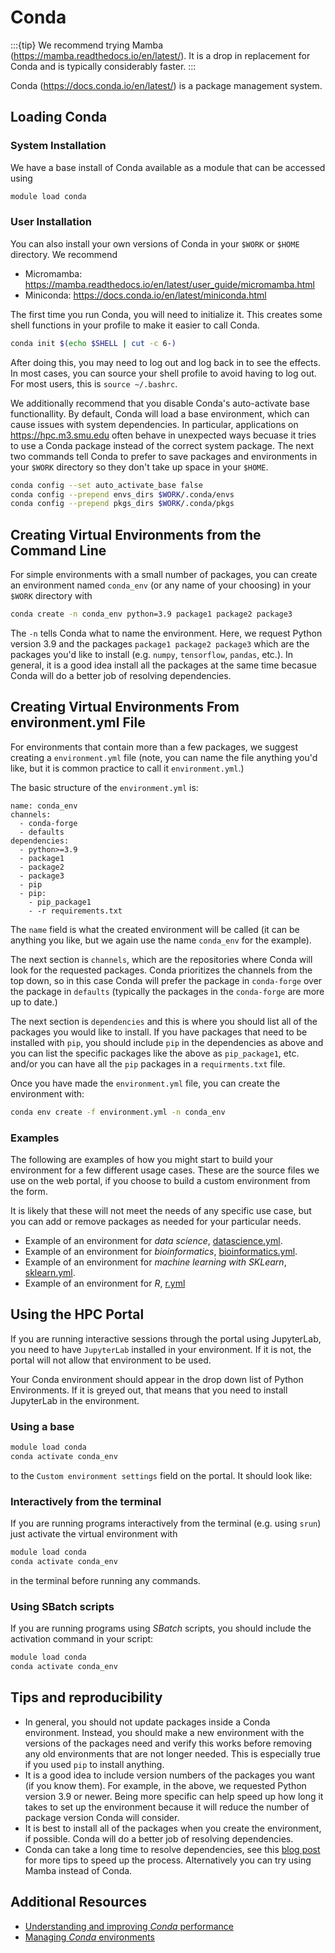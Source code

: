 # Conda

:::{tip}
We recommend trying Mamba (<https://mamba.readthedocs.io/en/latest/>).
It is a drop in replacement for Conda and is typically considerably faster.
:::

Conda (<https://docs.conda.io/en/latest/>) is a package management system.

## Loading Conda

### System Installation

We have a base install of Conda available as a module that can be accessed using

```bash
module load conda
```

### User Installation

You can also install your own versions of Conda in your `$WORK` or `$HOME` directory.
We recommend 

- Micromamba: <https://mamba.readthedocs.io/en/latest/user_guide/micromamba.html>
- Miniconda: <https://docs.conda.io/en/latest/miniconda.html>

The first time you run Conda, you will need to initialize it.
This creates some shell functions in your profile to make it easier to call Conda.

```bash
conda init $(echo $SHELL | cut -c 6-)
```

After doing this, you may need to log out and log back in to see the effects.
In most cases, you can source your shell profile to avoid having to log out.
For most users, this is `source ~/.bashrc`.

We additionally recommend that you disable Conda's auto-activate base
functionallity. By default, Conda will load a base environment, which can cause
issues with system dependencies. In particular, applications on
<https://hpc.m3.smu.edu> often behave in unexpected ways becuase it tries to
use a Conda package instead of the correct system package.
The next two commands tell Conda to prefer to save packages and environments
in your `$WORK` directory so they don't take up space in your `$HOME`.

```bash
conda config --set auto_activate_base false
conda config --prepend envs_dirs $WORK/.conda/envs
conda config --prepend pkgs_dirs $WORK/.conda/pkgs
```

## Creating Virtual Environments from the Command Line

For simple environments with a small number of packages, you can create an
environment named `conda_env` (or any name of your choosing) in your `$WORK`
directory with

```bash
conda create -n conda_env python=3.9 package1 package2 package3
```

The `-n` tells Conda what to name the environment. Here, we request Python
version 3.9 and the packages `package1 package2 package3` which are the
packages you'd like to install (e.g. `numpy`, `tensorflow`, `pandas`, etc.). In
general, it is a good idea install all the packages at the same time becasue
Conda will do a better job of resolving dependencies.

## Creating Virtual Environments From environment.yml File

For environments that contain more than a few packages, we suggest creating a
`environment.yml` file (note, you can name the file anything you'd like, but it
is common practice to call it `environment.yml`.)

The basic structure of the `environment.yml` is:

```text
name: conda_env
channels:
  - conda-forge
  - defaults
dependencies:
  - python>=3.9
  - package1
  - package2
  - package3
  - pip
  - pip:
    - pip_package1
    - -r requirements.txt
```

The `name` field is what the created environment will be called (it can be
anything you like, but we again use the name `conda_env` for the example).

The next section is `channels`, which are the repositories where Conda will
look for the requested packages. Conda prioritizes the channels from the top
down, so in this case Conda will prefer the package in `conda-forge` over the
package in `defaults` (typically the packages in the `conda-forge` are more up
to date.)

The next section is `dependencies` and this is where you should list all of the
packages you would like to install. If you have packages that need to be
installed with `pip`, you should include `pip` in the dependencies as above and
you can list the specific packages like the above as `pip_package1`, etc.
and/or you can have all the `pip` packages in a `requirments.txt` file.

Once you have made the `environment.yml` file, you can create the environment
with:

```bash
conda env create -f environment.yml -n conda_env
```

### Examples

The following are examples of how you might start to build your environment
for a few different usage cases. These are the source files we use on 
the web portal, if you choose to build a custom environment from the form.

It is likely that these will not meet the needs of any specific use case,
but you can add or remove packages as needed for your particular needs.

- Example of an environment for *data science*, [datascience.yml](datascience.yml).
- Example of an environment for *bioinformatics*, [bioinformatics.yml](bioinformatics.yml).
- Example of an environment for *machine learning with SKLearn*, [sklearn.yml](sklearn.yml).
- Example of an environment for *R*, [r.yml](r.yml)

## Using the HPC Portal

If you are running interactive sessions through the portal using JupyterLab,
you need to have `JupyterLab` installed in your environment. If it is not, the
portal will not allow that environment to be used.

Your Conda environment should appear in the drop down list of Python
Environments. If it is greyed out, that means that you need to install
JupyterLab in the environment.

### Using a base

```bash
module load conda
conda activate conda_env
```

to the ```Custom environment settings``` field on the portal. It should look
like:

### Interactively from the terminal

If you are running programs interactively from the terminal (e.g. using
```srun```) just activate the virtual environment with

```bash
module load conda
conda activate conda_env
```

in the terminal before running any commands.

### Using SBatch scripts

If you are running programs using _SBatch_ scripts, you should include the
activation command in your script:

```bash
module load conda
conda activate conda_env
```

## Tips and reproducibility

- In general, you should not update packages inside a Conda environment.
  Instead, you should make a new environment with the versions of the packages
  need and verify this works before removing any old environments that are not
  longer needed. This is especially true if you used `pip` to install anything.
- It is a good idea to include version numbers of the packages you want (if you
  know them). For example, in the above, we requested Python version 3.9 or
  newer. Being more specific can help speed up how long it takes to set up the
  environment because it will reduce the number of package version Conda will
  consider.
- It is best to install all of the packages when you create the environment, if
  possible. Conda will do a better job of resolving dependencies.
- Conda can take a long time to resolve dependencies, see this [blog
  post](https://www.anaconda.com/blog/understanding-and-improving-condas-performance)
  for more tips to speed up the process. Alternatively you can try using Mamba
  instead of Conda.

## Additional Resources

- [Understanding and improving _Conda_ performance](https://www.anaconda.com/blog/understanding-and-improving-condas-performance)
- [Managing _Conda_ environments](https://docs.conda.io/projects/conda/en/latest/user-guide/tasks/manage-environments.html)

